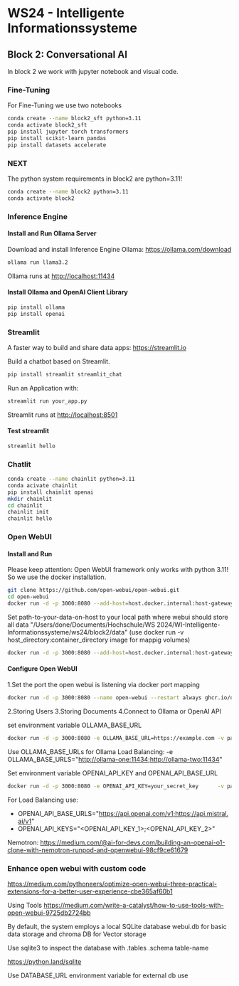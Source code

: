 # WS24 - Intelligente Informationssysteme

## Block 2: Conversational AI

In block 2 we work with jupyter notebook and visual code.

### Fine-Tuning

For Fine-Tuning we use two notebooks

```bash
conda create --name block2_sft python=3.11
conda activate block2_sft
pip install jupyter torch transformers 
pip install scikit-learn pandas
pip install datasets accelerate
```

### NEXT

The python system requirements in block2 are python=3.11!

```bash
conda create --name block2 python=3.11
conda activate block2
```

### Inference Engine

#### Install and Run Ollama Server

Download and install Inference Engine Ollama: <https://ollama.com/download>

```bash
ollama run llama3.2
```

Ollama runs at <http://localhost:11434>

#### Install Ollama and OpenAI Client Library

```bash
pip install ollama
pip install openai
```

### Streamlit

A faster way to build and share data apps: <https://streamlit.io>

Build a chatbot based on Streamlit.

```bash
pip install streamlit streamlit_chat
```

Run an Application with:

```bash
streamlit run your_app.py
```

Streamlit runs at <http://localhost:8501>

#### Test streamlit

```bash
streamlit hello
```

### Chatlit

```bash
conda create --name chainlit python=3.11
conda acivate chainlit
pip install chainlit openai
mkdir chainlit
cd chainlit
chainlit init
chainlit hello
```

### Open WebUI

#### Install and Run

Please keep attention: Open WebUI framework only works with python 3.11! So we use the docker installation.

```bash
git clone https://github.com/open-webui/open-webui.git
cd open-webui
docker run -d -p 3000:8080 --add-host=host.docker.internal:host-gateway -v path-to-your-data-on-host:/app/backend/data --name open-webui --restart always ghcr.io/open-webui/open-webui:main
```

Set path-to-your-data-on-host to your local path where webui should store all data "/Users/done/Documents/Hochschule/WS 2024/WI-Intelligente-Informationssysteme/ws24/block2/data"  (use docker run -v host_directory:container_directory image for mappig volumes)

```bash
docker run -d -p 3000:8080 --add-host=host.docker.internal:host-gateway -v "/Users/done/Documents/Hochschule/WS 2024/WI-Intelligente-Informationssysteme/ws24/block2/data":/app/backend/data --name open-webui --restart always ghcr.io/open-webui/open-webui:main
```

#### Configure Open WebUI

1.Set the port the open webui is listening via docker port mapping

```bash
docker run -d -p 3000:8080 --name open-webui --restart always ghcr.io/open-webui/open-webui:main
```

2.Storing Users
3.Storing Documents
4.Connect to Ollama or OpenAI API

set environment variable OLLAMA_BASE_URL

```bash
docker run -d -p 3000:8080 -e OLLAMA_BASE_URL=https://example.com -v path-to-your-data-on-host:/app/backend/data --name open-webui --restart always ghcr.io/open-webui/open-webui:main
```

Use OLLAMA_BASE_URLs for Ollama Load Balancing: -e OLLAMA_BASE_URLS="<http://ollama-one:11434;http://ollama-two:11434>"

Set environment variable OPENAI_API_KEY and OPENAI_API_BASE_URL

```bash
docker run -d -p 3000:8080 -e OPENAI_API_KEY=your_secret_key      -v path-to-your-data-on-host:/app/backend/data --name open-webui --restart always ghcr.io/open-webui/open-webui:main
```

For Load Balancing use:

- OPENAI_API_BASE_URLS="<https://api.openai.com/v1;https://api.mistral.ai/v1>"
- OPENAI_API_KEYS="<OPENAI_API_KEY_1>;<OPENAI_API_KEY_2>"

Nemotron:
<https://medium.com/@ai-for-devs.com/building-an-openai-o1-clone-with-nemotron-runpod-and-openwebui-98cf9ce61679>

### Enhance open webui with custom code

<https://medium.com/pythoneers/optimize-open-webui-three-practical-extensions-for-a-better-user-experience-cbe365af60b1>

Using Tools
<https://medium.com/write-a-catalyst/how-to-use-tools-with-open-webui-9725db2724bb>

By default, the system employs a local SQLite database webui.db for basic data storage and chroma DB for Vector storage

Use sqlite3 to inspect the database with .tables .schema table-name

<https://python.land/sqlite>

Use DATABASE_URL environment variable for external db use
